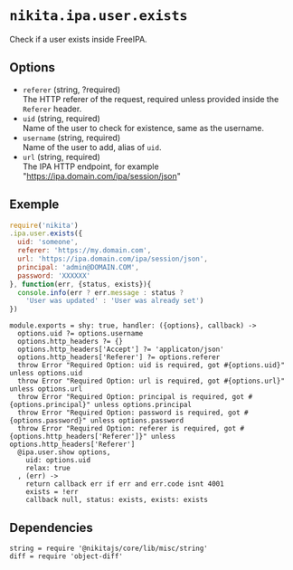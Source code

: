 
# `nikita.ipa.user.exists`

Check if a user exists inside FreeIPA.

## Options

* `referer` (string, ?required)   
  The HTTP referer of the request, required unless provided inside the `Referer`
  header.
* `uid` (string, required)   
  Name of the user to check for existence, same as the username.
* `username` (string, required)   
  Name of the user to add, alias of `uid`.
* `url` (string, required)    
  The IPA HTTP endpoint, for example "https://ipa.domain.com/ipa/session/json"

## Exemple

```js
require('nikita')
.ipa.user.exists({
  uid: 'someone',
  referer: 'https://my.domain.com',
  url: 'https://ipa.domain.com/ipa/session/json',
  principal: 'admin@DOMAIN.COM',
  password: 'XXXXXX'
}, function(err, {status, exists}){
  console.info(err ? err.message : status ?
    'User was updated' : 'User was already set')
})
```

    module.exports = shy: true, handler: ({options}, callback) ->
      options.uid ?= options.username
      options.http_headers ?= {}
      options.http_headers['Accept'] ?= 'applicaton/json'
      options.http_headers['Referer'] ?= options.referer
      throw Error "Required Option: uid is required, got #{options.uid}" unless options.uid
      throw Error "Required Option: url is required, got #{options.url}" unless options.url
      throw Error "Required Option: principal is required, got #{options.principal}" unless options.principal
      throw Error "Required Option: password is required, got #{options.password}" unless options.password
      throw Error "Required Option: referer is required, got #{options.http_headers['Referer']}" unless options.http_headers['Referer']
      @ipa.user.show options,
        uid: options.uid
        relax: true
      , (err) ->
        return callback err if err and err.code isnt 4001
        exists = !err
        callback null, status: exists, exists: exists

## Dependencies

    string = require '@nikitajs/core/lib/misc/string'
    diff = require 'object-diff'
